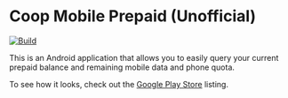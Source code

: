 # Coop Mobile Prepaid (Unofficial)

[![Build](https://github.com/frececroka/coop-mobile/workflows/Build/badge.svg)](https://github.com/frececroka/coop-mobile/actions?query=workflow%3ACI)

This is an Android application that allows you to easily query your current prepaid balance and remaining mobile data and phone quota.

To see how it looks, check out the [Google Play Store](https://play.google.com/store/apps/details?id=de.lorenzgorse.coopmobile) listing.

